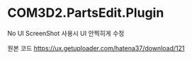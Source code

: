 # COM3D2.PartsEdit.Plugin

No UI ScreenShot 사용시 UI 안찍히게 수정

원본 코드 https://ux.getuploader.com/hatena37/download/121  

